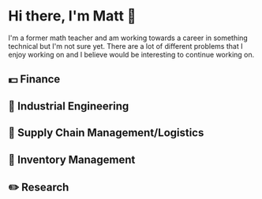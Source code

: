 # Hi there, I'm Matt 👋

I'm a former math teacher and am working towards a career in something technical but I'm not sure yet. There are a lot of different problems that I enjoy working on and I believe would be interesting to continue working on. 



## :dollar: Finance 



## :hammer: Industrial Engineering



## :truck: Supply Chain Management/Logistics



## :ledger: Inventory Management



## :pencil2: Research 
